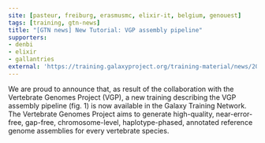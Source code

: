 ```yaml
---
site: [pasteur, freiburg, erasmusmc, elixir-it, belgium, genouest]
tags: [training, gtn-news]
title: "[GTN news] New Tutorial: VGP assembly pipeline"
supporters:
- denbi
- elixir
- gallantries
external: 'https://training.galaxyproject.org/training-material/news/2022/03/14/VGP-training.html'
---
```


We are proud to announce that, as result of the collaboration with the Vertebrate Genomes Project (VGP), a new training describing the VGP assembly pipeline (fig. 1) is now available in the Galaxy Training Network. The Vertebrate Genomes Project aims to generate high-quality, near-error-free, gap-free, chromosome-level, haplotype-phased, annotated reference genome assemblies for every vertebrate species.

